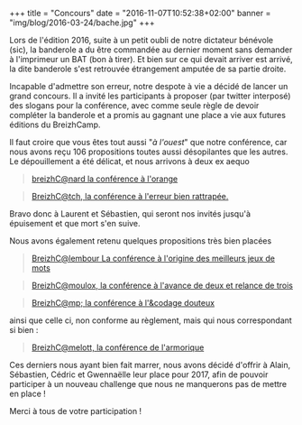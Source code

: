 +++
title = "Concours"
date = "2016-11-07T10:52:38+02:00"
banner = "img/blog/2016-03-24/bache.jpg"
+++

Lors de l'édition 2016, suite à un petit oubli de notre dictateur bénévole (sic), la banderole a du être commandée au dernier moment sans demander
à l'imprimeur un BAT (bon à tirer). Et bien sur ce qui devait arriver est arrivé, la dite banderole s'est retrouvée étrangement amputée de sa partie droite.

Incapable d'admettre son erreur, notre despote à vie a décidé de lancer un grand concours. Il a invité les participants
à proposer (par twitter interposé) des slogans pour la conférence, avec comme seule règle de devoir compléter la banderole
et a promis au gagnant une place a vie aux futures éditions du BreizhCamp.

Il faut croire que vous êtes tout aussi "_à l'ouest_" que notre conférence, car nous avons reçu 106 propositions toutes aussi désopilantes 
que les autres. Le dépouillement a été délicat, et nous arrivons à deux ex aequo

> [breizhC@nard la conférence à l'orange](https://twitter.com/JaouenLaurent/status/713367418832351232)

> [BreizhC@tch, la conférence à l'erreur bien rattrapée.](https://twitter.com/sebvoisine/status/713067339776966657)

Bravo donc à Laurent et Sébastien, qui seront nos invités jusqu'à épuisement et que mort s'en suive.

Nous avons également retenu quelques propositions très bien placées

> [BreizhC@lembour La conférence à l'origine des meilleurs jeux de mots](https://twitter.com/PsYcKoZ/status/713415329158930432)

> [BreizhC@moulox, la conférence à l'avance de deux et relance de trois](https://twitter.com/SebBLAISOT/status/713139568896245760)

> [BreizhC@mp; la conférence à l'&codage douteux](https://twitter.com/Cedr33k/status/713258676891557888)

ainsi que celle ci, non conforme au règlement, mais qui nous correspondant si bien :

> [BreizhC@melott, la conférence de l'armorique](https://twitter.com/GwennCollic/status/714430019334979585) 

Ces derniers nous ayant bien fait marrer, nous avons décidé d'offrir à Alain, Sébastien, Cédric et Gwennaëlle leur place pour 2017, afin de pouvoir participer à un nouveau challenge que nous ne manquerons pas de mettre en place !

Merci à tous de votre participation !
